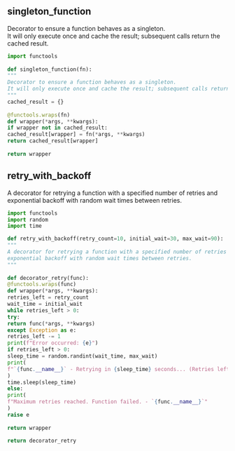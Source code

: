 ## singleton_function

Decorator to ensure a function behaves as a singleton.  
It will only execute once and cache the result; subsequent calls return the cached result.  

```python
import functools     
  
def singleton_function(fn):  
"""  
Decorator to ensure a function behaves as a singleton.  
It will only execute once and cache the result; subsequent calls return the cached result.  
"""  
cached_result = {}  
  
@functools.wraps(fn)  
def wrapper(*args, **kwargs):  
if wrapper not in cached_result:  
cached_result[wrapper] = fn(*args, **kwargs)  
return cached_result[wrapper]  
  
return wrapper  
  ```
## retry_with_backoff

A decorator for retrying a function with a specified number of retries and  
exponential backoff with random wait times between retries.  

```python
import functools  
import random  
import time

def retry_with_backoff(retry_count=10, initial_wait=30, max_wait=90):  
"""  
A decorator for retrying a function with a specified number of retries and  
exponential backoff with random wait times between retries.  
"""  
  
def decorator_retry(func):  
@functools.wraps(func)  
def wrapper(*args, **kwargs):  
retries_left = retry_count  
wait_time = initial_wait  
while retries_left > 0:  
try:  
return func(*args, **kwargs)  
except Exception as e:  
retries_left -= 1  
print(f"Error occurred: {e}")  
if retries_left > 0:  
sleep_time = random.randint(wait_time, max_wait)  
print(  
f"`{func.__name__}` - Retrying in {sleep_time} seconds... (Retries left: {retries_left})"  
)  
time.sleep(sleep_time)  
else:  
print(  
f"Maximum retries reached. Function failed. - `{func.__name__}`"  
)  
raise e  
  
return wrapper  
  
return decorator_retry
```
